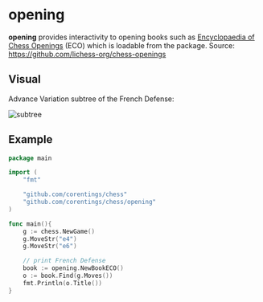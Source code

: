# opening

**opening** provides interactivity to opening books such as [Encyclopaedia of Chess Openings](https://en.wikipedia.org/wiki/Encyclopaedia_of_Chess_Openings) (ECO) which is loadable from the package.  Source: https://github.com/lichess-org/chess-openings

## Visual

Advance Variation subtree of the French Defense:

![subtree](test.png)

## Example

```go   
package main

import (
    "fmt"

    "github.com/corentings/chess"
    "github.com/corentings/chess/opening"
)

func main(){
    g := chess.NewGame()
	g.MoveStr("e4")
	g.MoveStr("e6")

	// print French Defense
	book := opening.NewBookECO()
	o := book.Find(g.Moves())
	fmt.Println(o.Title())
}
```
